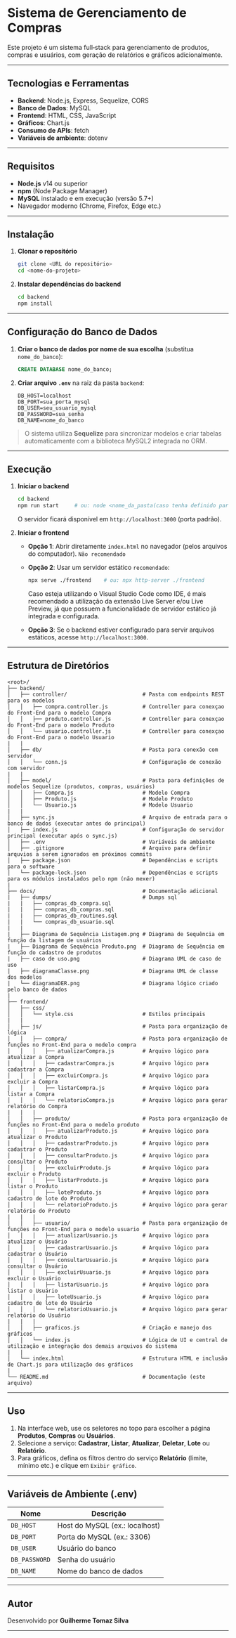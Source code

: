 # Sistema de Gerenciamento de Compras #

Este projeto é um sistema full‑stack para gerenciamento de produtos, compras e usuários, com geração de relatórios e gráficos adicionalmente.

---

## Tecnologias e Ferramentas

* **Backend**: Node.js, Express, Sequelize, CORS
* **Banco de Dados**: MySQL
* **Frontend**: HTML, CSS, JavaScript
* **Gráficos**: Chart.js
* **Consumo de APIs**: fetch
* **Variáveis de ambiente**: dotenv

---

## Requisitos

* **Node.js** v14 ou superior
* **npm** (Node Package Manager)
* **MySQL** instalado e em execução (versão 5.7+)
* Navegador moderno (Chrome, Firefox, Edge etc.)

---

## Instalação

1. **Clonar o repositório**

   ```bash
   git clone <URL do repositório>
   cd <nome-do-projeto>
   ```

2. **Instalar dependências do backend**

   ```bash
   cd backend
   npm install
   ```

---

## Configuração do Banco de Dados

1. **Criar o banco de dados por nome de sua escolha** (substitua `nome_do_banco`):

   ```sql
   CREATE DATABASE nome_do_banco;
   ```

2. **Criar arquivo `.env`** na raiz da pasta `backend`:

   ```dotenv
   DB_HOST=localhost
   DB_PORT=sua_porta_mysql
   DB_USER=seu_usuario_mysql
   DB_PASSWORD=sua_senha
   DB_NAME=nome_do_banco
   ```

> O sistema utiliza **Sequelize** para sincronizar modelos e criar tabelas automaticamente com a biblioteca MySQL2 integrada no ORM.

---

## Execução

1. **Iniciar o backend**

   ```bash
   cd backend
   npm run start     # ou: node <nome_da_pasta(caso tenha definido para organização)/nome_do_arquivo_principal.js>
   ```

   O servidor ficará disponível em `http://localhost:3000` (porta padrão).

2. **Iniciar o frontend**

   * **Opção 1**: Abrir diretamente `index.html` no navegador (pelos arquivos do computador). `Não recomendado`
   * **Opção 2**: Usar um servidor estático `recomendado`:

     ```bash
     npx serve ./frontend    # ou: npx http-server ./frontend
     ```

     Caso esteja utilizando o Visual Studio Code como IDE, é mais recomendado a utilização da extensão Live Server e/ou Live Preview, já que possuem a funcionalidade de servidor estático já integrada e configurada.
   * **Opção 3**: Se o backend estiver configurado para servir arquivos estáticos, acesse `http://localhost:3000`.

---

## Estrutura de Diretórios

```text
<root>/
├── backend/
│   ├── controller/                        # Pasta com endpoints REST para os modelos
│   │   ├── compra.controller.js           # Controller para conexçao do Front-End para o modelo Compra
│   │   ├── produto.controller.js          # Controller para conexçao do Front-End para o modelo Produto
│   │   └── usuario.controller.js          # Controller para conexçao do Front-End para o modelo Usuario
|   |
│   ├── db/                                # Pasta para conexão com servidor 
│   │   └── conn.js                        # Configuração de conexão com servidor
|   |
│   ├── model/                             # Pasta para definições de modelos Sequelize (produtos, compras, usuários)
│   │   ├── Compra.js                      # Modelo Compra
│   │   ├── Produto.js                     # Modelo Produto
│   │   └── Usuario.js                     # Modelo Usuario
|   |
│   ├── sync.js                            # Arquivo de entrada para o banco de dados (executar antes do principal)
│   ├── index.js                           # Configuração do servidor principal (executar após o sync.js)
│   ├── .env                               # Variáveis de ambiente
│   ├── .gitignore                         # Arquivo para definir arquvios a serem ignorados em próximos commits
│   ├── package.json                       # Dependências e scripts para o software
│   └── package-lock.json                  # Dependências e scripts para os módulos instalados pelo npm (não mexer)
|
├── docs/                                  # Documentação adicional             
|   ├── dumps/                             # Dumps sql
|   |   ├── compras_db_compra.sql
|   |   ├── compras_db_compras.sql
|   |   ├── compras_db_routines.sql
|   |   └── compras_db_usuario.sql
|   |
|   ├── Diagrama de Sequência Listagem.png # Diagrama de Sequência em função da listagem de usuários
|   ├── Diagrama de Sequência Produto.png  # Diagrama de Sequência em função do cadastro de produtos
|   ├── caso de uso.png                    # Diagrama UML de caso de uso
|   ├── diagramaClasse.png                 # Diagrama UML de classe dos modelos
|   └── diagramaDER.png                    # Diagrama lógico criado pelo banco de dados
|
├── frontend/
│   ├── css/
│   │   └── style.css                      # Estilos principais
|   |
│   ├── js/                                # Pasta para organização de lógica
│   │   ├── compra/                        # Pasta para organização de funções no Front-End para o modelo compra
│   │   │   ├── atualizarCompra.js         # Arquivo lógico para atualizar a Compra
│   │   │   ├── cadastrarCompra.js         # Arquivo lógico para cadastrar a Compra
│   │   │   ├── excluirCompra.js           # Arquivo lógico para excluir a Compra
│   │   │   ├── listarCompra.js            # Arquivo lógico para listar a Compra
│   │   │   └── relatorioCompra.js         # Arquivo lógico para gerar relatório do Compra   
|   |   |
│   │   ├── produto/                       # Pasta para organização de funções no Front-End para o modelo produto
│   │   │   ├── atualizarProduto.js        # Arquivo lógico para atualizar o Produto
│   │   │   ├── cadastrarProduto.js        # Arquivo lógico para cadastrar o Produto
│   │   │   ├── consultarProduto.js        # Arquivo lógico para consultar o Produto
│   │   │   ├── excluirProduto.js          # Arquivo lógico para excluir o Produto
│   │   │   ├── listarProduto.js           # Arquivo lógico para listar o Produto
│   │   │   ├── loteProduto.js             # Arquivo lógico para cadastro de lote do Produto
│   │   │   └── relatorioProduto.js        # Arquivo lógico para gerar relatório do Produto
|   |   |
│   │   ├── usuario/                       # Pasta para organização de funções no Front-End para o modelo usuario
│   │   │   ├── atualizarUsuario.js        # Arquivo lógico para atualizar o Usuário
│   │   │   ├── cadastrarUsuario.js        # Arquivo lógico para cadastrar o Usuário
│   │   │   ├── consultarUsuario.js        # Arquivo lógico para consultar o Usuário
│   │   │   ├── excluirUsuario.js          # Arquivo lógico para excluir o Usuário
│   │   │   ├── listarUsuario.js           # Arquivo lógico para listar o Usuário
│   │   │   ├── loteUsuario.js             # Arquivo lógico para cadastro de lote do Usuário
│   │   │   └── relatorioUsuario.js        # Arquivo lógico para gerar relatório do Usuário
|   |   |
│   │   ├── graficos.js                    # Criação e manejo dos gráficos
│   │   └── index.js                       # Lógica de UI e central de utilização e integração dos demais arquivos do sistema
|   |
│   └── index.html                         # Estrutura HTML e inclusão de Chart.js para utilização dos gráficos
|
└── README.md                              # Documentação (este arquivo)
```

---

## Uso

1. Na interface web, use os seletores no topo para escolher a página **Produtos**, **Compras** ou **Usuários**.
2. Selecione a serviço: **Cadastrar**, **Listar**, **Atualizar**, **Deletar**, **Lote** ou **Relatório**.
3. Para gráficos, defina os filtros dentro do serviço **Relatório** (limite, mínimo etc.) e clique em `Exibir gráfico`.

---

## Variáveis de Ambiente (.env)

| Nome          | Descrição                      |
| ------------- | ------------------------------ |
| `DB_HOST`     | Host do MySQL (ex.: localhost) |
| `DB_PORT`     | Porta do MySQL (ex.: 3306)     |
| `DB_USER`     | Usuário do banco               |
| `DB_PASSWORD` | Senha do usuário               |
| `DB_NAME`     | Nome do banco de dados         |

---

## Autor

Desenvolvido por **Guilherme Tomaz Silva**

---
